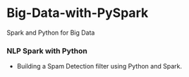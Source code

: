 # Big-Data-with-PySpark
Spark and Python for Big Data


### NLP Spark with Python
  
* Building a Spam Detection filter using Python and Spark. 

